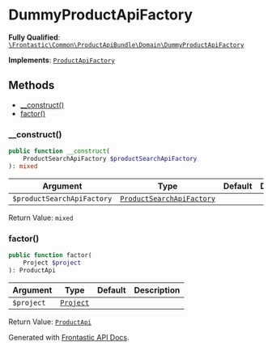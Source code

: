 #  DummyProductApiFactory

**Fully Qualified**: [`\Frontastic\Common\ProductApiBundle\Domain\DummyProductApiFactory`](../../../../src/php/ProductApiBundle/Domain/DummyProductApiFactory.php)

**Implements**: [`ProductApiFactory`](ProductApiFactory.md)

## Methods

* [__construct()](#__construct)
* [factor()](#factor)

### __construct()

```php
public function __construct(
    ProductSearchApiFactory $productSearchApiFactory
): mixed
```

Argument|Type|Default|Description
--------|----|-------|-----------
`$productSearchApiFactory`|[`ProductSearchApiFactory`](../../ProductSearchApiBundle/Domain/ProductSearchApiFactory.md)||

Return Value: `mixed`

### factor()

```php
public function factor(
    Project $project
): ProductApi
```

Argument|Type|Default|Description
--------|----|-------|-----------
`$project`|[`Project`](../../ReplicatorBundle/Domain/Project.md)||

Return Value: [`ProductApi`](ProductApi.md)

Generated with [Frontastic API Docs](https://github.com/FrontasticGmbH/apidocs).

